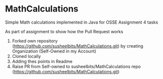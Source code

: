 # MathCalculations
Simple Math calculations implemented in Java for OSSE Assignment 4 tasks 


As part of assignment to show how the Pull Request works
1) Forked own repository (https://github.com/susheelbits/MathCalculations.git) by creating Organization (Self-Owned in my Account)
2) Cloned locally
3) Adding thes points in Readme
4) Raise PR from Self-owned to susheelbits/MathCalculations repo (https://github.com/susheelbits/MathCalculations.git)